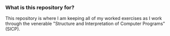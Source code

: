 ### What is this repository for? ###

This repository is where I am keeping all of my worked exercises as I work through the venerable "Structure and Interpretation of Computer Programs" (SICP).